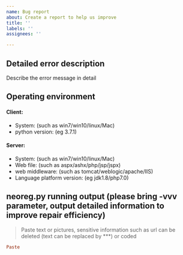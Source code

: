 ```yaml
---
name: Bug report
about: Create a report to help us improve
title: ''
labels: ''
assignees: ''

---
```


## **Detailed error description**
Describe the error message in detail

## **Operating environment**
#### Client:
- System: (such as win7/win10/linux/Mac)
- python version: (eg 3.7.1)
#### Server:
- System: (such as win7/win10/linux/Mac)
- Web file: (such as aspx/ashx/php/jsp/jspx)
- web middleware: (such as tomcat/weblogic/apache/IIS)
- Language platform version: (eg jdk1.8/php7.0)

## **neoreg.py running output (please bring -vvv parameter, output detailed information to improve repair efficiency)**
> Paste text or pictures, sensitive information such as url can be deleted (text can be replaced by ***) or coded
```ruby
Paste
```

